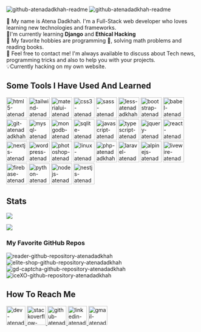 ![github-atenadadkhah-readme](https://user-images.githubusercontent.com/91287064/209219434-dbdc4723-e526-442b-a80c-f35317f97e53.png#gh-dark-mode-only)
![github-atenadadkhah-readme](https://user-images.githubusercontent.com/91287064/209222261-0c592e93-856a-41cb-8857-b77184780acc.png#gh-light-mode-only)


</a>

👋 My name is Atena Dadkhah. I'm a Full-Stack web developer who loves learning new technologies and frameworks.
<br>
📑I'm currently learning **Django** and **Ethical Hacking**
<br>
🧩 My favorite hobbies are programming 🤡, solving math problems and reading books.
<br>
🎈 Feel free to contact me! I'm always available to discuss about Tech news, programming tricks and also to help you with your projects.
<br>
💡Currently hacking on my own website.
<br>
<h2>Some Tools I Have Used And Learned</h2>
<p align="left">
    <img src="https://cdn.jsdelivr.net/gh/devicons/devicon/icons/html5/html5-original-wordmark.svg" width="55" height="55" alt="html5-atenadadkhah"/>
    <img src="https://cdn.jsdelivr.net/gh/devicons/devicon@latest/icons/tailwindcss/tailwindcss-original.svg" width="55" height="55" alt="tailwind-atenadadkhah"/>
    <img src="https://github.com/atenadadkhah/atenadadkhah/assets/91287064/b57ed589-2215-412b-9eea-335a5c984578" width="55" height="55" alt="materialui-atenadadkhah"/>
    <img src="https://cdn.jsdelivr.net/gh/devicons/devicon/icons/css3/css3-original-wordmark.svg" width="55" height="55" alt="css3-atenadadkhah"/>
    <img src="https://cdn.jsdelivr.net/gh/devicons/devicon/icons/sass/sass-original.svg" width="55" height="55" alt="sass-atenadadkhah"/>
    <img src="https://cdn.jsdelivr.net/gh/devicons/devicon/icons/less/less-plain-wordmark.svg" width="55" height="55" alt="less-atenadadkhah"/>
    <img src="https://cdn.jsdelivr.net/gh/devicons/devicon/icons/bootstrap/bootstrap-original.svg" width="55" height="55" alt="bootstrap-atenadadkhah"/>
    <img src="https://cdn.jsdelivr.net/gh/devicons/devicon/icons/babel/babel-original.svg" width="55" height="55" alt="babel-atenadadkhah"/>
    <img src="https://github.com/atenadadkhah/atenadadkhah/assets/91287064/46ebbddc-eb10-4f90-92be-871980d4be3d" width="55" height="55" alt="git-atenadadkhah"/>
    <img src="https://cdn.jsdelivr.net/gh/devicons/devicon/icons/mysql/mysql-original.svg" width="55" height="55" alt="mysql-atenadadkhah"/>
    <img src="https://cdn.jsdelivr.net/gh/devicons/devicon/icons/mongodb/mongodb-original.svg" width="55" height="55" alt="mongodb-atenadadkhah"/>
    <img src="https://github.com/atenadadkhah/atenadadkhah/assets/91287064/1dc3ce50-9792-4004-9aeb-c637eb3cdfb3" width="55" height="55" alt="sqlite-atenadadkhah"/>
    <img src="https://cdn.jsdelivr.net/gh/devicons/devicon/icons/javascript/javascript-original.svg" width="55" height="55" alt="javascript-atenadadkhah"/>
    <img src="https://user-images.githubusercontent.com/91287064/228953632-c5d62e0b-1cd3-4a4d-bdfd-b7633f7662a0.png" width="55" height="55" alt="typescript-atenadadkhah"/>
    <img src="https://user-images.githubusercontent.com/91287064/230383832-7f9d2484-4cbc-4015-96d7-06439e7de6fd.png" width="55" height="55" alt="jquery-atenadadkhah"/>
    <img src="https://cdn.jsdelivr.net/gh/devicons/devicon/icons/express/express-original-wordmark.svg" width="55" height="55" alt="react-atenadadkhah"/>
    <img src="https://github.com/atenadadkhah/atenadadkhah/assets/91287064/456e506d-7a09-4001-a906-8856f1768330" width="55" height="55" alt="nextjs-atenadadkhah"/>
    <img src="https://cdn.jsdelivr.net/gh/devicons/devicon/icons/wordpress/wordpress-original.svg" width="55" height="55" alt="wordpress-atenadadkhah"/>
    <img src="https://cdn.jsdelivr.net/gh/devicons/devicon/icons/photoshop/photoshop-plain.svg" width="55" height="55" alt="photoshop-atenadadkhah"/>
    <img src="https://cdn.jsdelivr.net/gh/devicons/devicon/icons/linux/linux-original.svg" width="55" height="55" alt="linux-atenadadkhah"/>
    <img src="https://cdn.jsdelivr.net/gh/devicons/devicon/icons/php/php-original.svg" width="55" height="55" alt="php-atenadadkhah"/>
    <img src="https://cdn.jsdelivr.net/gh/devicons/devicon@latest/icons/laravel/laravel-original.svg" width="55" height="55" alt="laravel-atenadadkhah"/>
    <img src="https://user-images.githubusercontent.com/91287064/228954023-d1dfd66a-937b-4c17-b216-fcbb87dcbe20.png" width="55" height="55" alt="alpinejs-atenadadkhah"/>
    <img src="https://user-images.githubusercontent.com/91287064/228953341-6d950527-46ad-43f4-a4ad-c4b094b2bce3.png" width="55" height="55" alt="livewire-atenadadkhah"/>
    <img src="https://user-images.githubusercontent.com/91287064/233824074-101e808a-ae55-4d9e-b8ce-c31af4fe4904.png" width="55" height="55" alt="firebase-atenadadkhah"/>
    <img src="https://cdn.jsdelivr.net/gh/devicons/devicon/icons/python/python-original.svg" width="55" height="55" alt="python-atenadadkhah"/>
    <img src="https://cdn.jsdelivr.net/gh/devicons/devicon/icons/nodejs/nodejs-original.svg" width="55" height="55" alt="nodejs-atenadadkhah"/>
    <img src="https://github.com/atenadadkhah/atenadadkhah/assets/91287064/20f544b3-324a-4e9f-b7c6-b48c1940f647" width="55" height="55" alt="nestjs-atenadadkhah"/>
</p>
<h2>Stats</h2>
<p>
    <img src="https://github-readme-stats.vercel.app/api?username=atenadadkhah&theme=transparent">
</p>
<p>
    <img src="https://github-readme-stats.vercel.app/api/top-langs/?username=atenadadkhah&layout=compact&theme=transparent">
</p>
<h3>My Favorite GitHub Repos</h3>
<img src="https://github-readme-stats.vercel.app/api/pin/?username=atenadadkhah&repo=reader&theme=transparent" alt="reader-github-repository-atenadadkhah">
<img src="https://github-readme-stats.vercel.app/api/pin/?username=atenadadkhah&repo=Elite-Shop&theme=transparent" alt="elite-shop-github-repository-atenadadkhah">
<img src="https://github-readme-stats.vercel.app/api/pin/?username=atenadadkhah&repo=GD-captcha&theme=transparent" alt="gd-captcha-github-repository-atenadadkhah">
<img src="https://github-readme-stats.vercel.app/api/pin/?username=atenadadkhah&repo=iceXO&theme=transparent" alt="iceXO-github-repository-atenadadkhah">
<h2>How To Reach Me</h2>
<p>

<p>
    <a href="https://dev.to/atenadadkhah">
        <img src="https://user-images.githubusercontent.com/91287064/208878642-b2b10974-a3db-4033-9ebe-32142125e575.png" alt="dev-atenadadkhah" width="50" height="50">
    </a>
    <a href="https://stackoverflow.com/users/18112609/atena-dadkhah">
        <img src="https://user-images.githubusercontent.com/91287064/208878662-a1aff4dd-d72e-44b3-bf0d-2d862a5f87f6.png" alt="stackoverflow-atenadadkhah" width="50" height="50">
    </a>
    <a href="https://github.com/atenadadkhah">
        <img src="https://user-images.githubusercontent.com/91287064/208878669-0146cc1a-b0a6-4a6e-9f4b-082c37264309.png" alt="github-atenadadkhah" width="50" height="50">
    </a>
    <a href="https://www.linkedin.com/in/atena-dadkhah-143884220/">
        <img src="https://user-images.githubusercontent.com/91287064/208878686-01604f88-f0ac-4709-9cfc-2cc69b62d1aa.png" alt="linkedin-atenadadkhah" width="50" height="50">
    </a>
    <a href="mailto:https://github.com/atenadadkhah">
        <img src="https://user-images.githubusercontent.com/91287064/208878678-26652569-8d38-45c9-aa13-28a33a7fc967.png" alt="gmail-atenadadkhah" width="50" height="50">
    </a>
</p>

</p>
